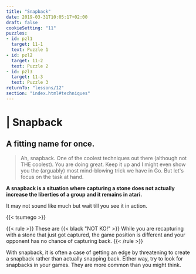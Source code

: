 ```yaml
---
title: "Snapback"
date: 2019-03-31T10:05:17+02:00
draft: false
cookieSetting: "11"
puzzles:
- id: pzl1
  target: 11-1
  text: Puzzle 1
- id: pzl2
  target: 11-2
  text: Puzzle 2
- id: pzl3
  target: 11-3
  text: Puzzle 3
returnTo: "lessons/12"
section: "index.html#techniques"
---
```


# | Snapback
## A fitting name for once.

> Ah, snapback. One of the coolest techniques out there (although not THE coolest). You are doing great. Keep it up and I might even show you the (arguably) most mind-blowing trick we have in Go. But let's focus on the task at hand. 

**A snapback is a situation where capturing a stone does not actually increase the liberties of a group and it remains in atari.**

It may not sound like much but wait till you see it in action.
 
{{< tsumego >}}

{{< rule >}}
    These are {{< black "NOT KO!" >}} While you are recapturing with a stone that just got captured, the game position is different and your opponent has no chance of capturing back.
{{< /rule >}}

With snapback, it is often a case of getting an edge by threatening to create a snapback rather than actually snapping back. Either way, try to look for snapbacks in your games. They are more common than you might think.